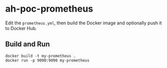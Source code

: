# ah-poc-prometheus

Edit the `prometheus.yml`, then build the Docker image and optionally push it to Docker Hub.

## Build and Run
```
docker build -t my-prometheus .
docker run -p 9090:9090 my-prometheus
```
